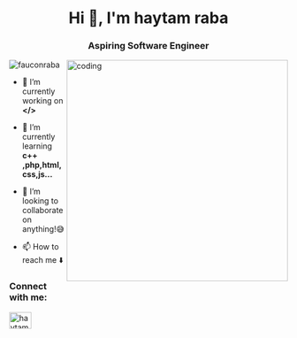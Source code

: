 <h1 align="center">Hi 👋, I'm haytam raba</h1>
<h3 align="center">Aspiring Software Engineer</h3>
<img align ="right" alt="coding" width="400" src="https://camo.githubusercontent.com/f800f6f64cf2af73e0e03dcf88d919c7a1028110886ea02ccf5bee8914080dd8/68747470733a2f2f7265732e636c6f7564696e6172792e636f6d2f737461726c696e6b2f696d6167652f75706c6f61642f76313631303737323635382f524d2f525f4d5f616e6e7867792e6a7067">

<p align="left"> <img src="https://komarev.com/ghpvc/?username=fauconraba&label=Profile%20views&color=0e75b6&style=flat" alt="fauconraba" /> </p>

- 🔭 I’m currently working on **</>**

- 🌱 I’m currently learning **c++ ,php,html,css,js...**
- 💞️ I’m looking to collaborate on anything!😅
- 📫 How to reach me ⬇️

<h3 align="left">Connect with me:</h3>
<p align="left">
<a href="https://linkedin.com/in/haytam raba" target="blank"><img align="center" src="https://raw.githubusercontent.com/rahuldkjain/github-profile-readme-generator/master/src/images/icons/Social/linked-in-alt.svg" alt="haytam raba" height="30" width="40" /></a>
</p>




